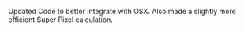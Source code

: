 Updated Code to better integrate with OSX.  Also made a slightly more efficient Super Pixel calculation.
